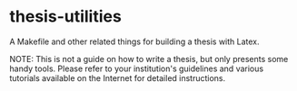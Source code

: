 thesis-utilities
================

A Makefile and other related things for building a thesis with Latex.

NOTE: This is not a guide on how to write a thesis, but only presents some handy tools. Please refer to your institution's guidelines and various tutorials available on the Internet for detailed instructions.
